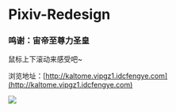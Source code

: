 # Pixiv-Redesign

### 鸣谢：宙帝至尊力圣皇


鼠标上下滚动来感受吧~

浏览地址：[http://kaltome.vipgz1.idcfengye.com](http://kaltome.vipgz1.idcfengye.com)

![](https://github.com/Kaltome/Pixiv-Redesign/blob/master/Showingtest.png)
